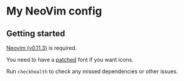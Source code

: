 # My NeoVim config

## Getting started

[Neovim (v0.11.3)](https://github.com/neovim/neovim/releases/tag/v0.11.3) is required.

You need to have a [patched](https://www.nerdfonts.com/) font if you want icons.

Run `checkhealth` to check any missed dependencies or other issues.

